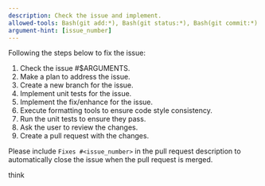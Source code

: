 ```yaml
---
description: Check the issue and implement.
allowed-tools: Bash(git add:*), Bash(git status:*), Bash(git commit:*)
argument-hint: [issue_number]
---
```


Following the steps below to fix the issue:

1. Check the issue #$ARGUMENTS.
2. Make a plan to address the issue.
3. Create a new branch for the issue.
4. Implement unit tests for the issue.
5. Implement the fix/enhance for the issue.
6. Execute formatting tools to ensure code style consistency.
7. Run the unit tests to ensure they pass.
8. Ask the user to review the changes.
9. Create a pull request with the changes.

Please include `Fixes #<issue_number>` in the pull request description to automatically close the issue when the pull request is merged.

think
